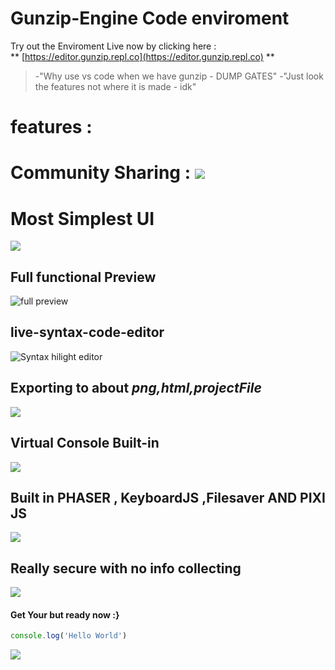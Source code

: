 # Gunzip-Engine Code enviroment
Try out the Enviroment Live now by clicking here :       
            ** [https://editor.gunzip.repl.co](https://editor.gunzip.repl.co) **
> -"Why use vs code when we have gunzip - DUMP GATES"
> -"Just look the features not where it is made - idk"

# features : 
# Community Sharing : ![](https://cdn.discordapp.com/attachments/781591474146902016/785090069052129310/unknown.png)
# Most Simplest UI
![](https://cdn.discordapp.com/attachments/781591474146902016/785085620522844170/unknown.png)
## Full functional Preview 
![full preview](https://i.pinimg.com/originals/26/71/75/267175578fee52073fd0b9af51516f56.gif)  
## live-syntax-code-editor 
 ![Syntax hilight editor](https://media.discordapp.net/attachments/781591474146902016/785086418204229642/unknown.png?width=995&height=427)
## Exporting to about *png,html,projectFile*

![](https://www.freeagent.com/components/images/netlify/blog__export-data__export-data-og-a81f4f17.gif)
## Virtual Console Built-in
![](https://cdn.discordapp.com/attachments/781591474146902016/785088920425070682/unknown.png)
## Built in PHASER , KeyboardJS ,Filesaver AND PIXI JS
![](https://miro.medium.com/max/1566/1*1nS56OTyac1FG-RpDD0rNw.gif
)

## Really secure with no info collecting

![](https://media2.giphy.com/media/U5OqOdBmeLH7dKi7qB/giphy.gif)

#### Get Your but ready now :}
```javascript
console.log('Hello World')
``` 
![](https://media1.giphy.com/media/26tn33aiTi1jkl6H6/source.gif)
